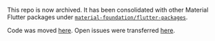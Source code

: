 This repo is now archived. It has been consolidated with other Material Flutter packages under [`material-foundation/flutter-packages`](https://github.com/material-foundation/flutter-packages).

Code was moved [here](https://github.com/material-foundation/flutter-packages).
Open issues were transferred [here](https://github.com/material-foundation/flutter-packages/labels/p%3A%20dynamic_color).
